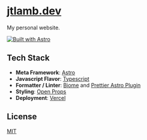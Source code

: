 # [jtlamb.dev](https://jtlamb.dev)

My personal website. 

[![Built with Astro](https://astro.badg.es/v1/built-with-astro.svg)](https://astro.build)

## Tech Stack

- **Meta Framework**: [Astro](https://astro.build/)
- **Javascript Flavor**: [Typescript](https://typescriptlang.org/)
- **Formatter / Linter**: [Biome](https://biomejs.dev/) and [Prettier Astro Plugin](https://github.com/withastro/prettier-plugin-astro)
- **Styling**: [Open Props](https://open-props.style/)
- **Deployment**: [Vercel](https://vercel.com/)
  
## License

[MIT](https://choosealicense.com/licenses/mit/)
